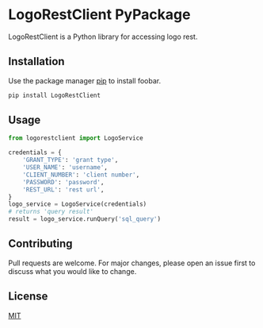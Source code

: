 # LogoRestClient PyPackage

LogoRestClient is a Python library for accessing logo rest.

## Installation

Use the package manager [pip](https://pip.pypa.io/en/stable/) to install foobar.

```bash
pip install LogoRestClient
```

## Usage

```python
from logorestclient import LogoService

credentials = {
    'GRANT_TYPE': 'grant type',
    'USER_NAME': 'username',
    'CLIENT_NUMBER': 'client number',
    'PASSWORD': 'password',
    'REST_URL': 'rest url',
}
logo_service = LogoService(credentials)
# returns 'query result'
result = logo_service.runQuery('sql_query')

```

## Contributing

Pull requests are welcome. For major changes, please open an issue first to discuss what you would like to change.

## License

[MIT](https://choosealicense.com/licenses/mit/)
